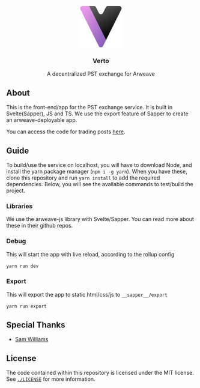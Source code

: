 <p align="center">
  <a href="https://verto.exchange">
    <img src="../static/logo_light.svg" alt="Verto logo (dark version)" width="110">
  </a>

  <h3 align="center">Verto</h3>

  <p align="center">
    A decentralized PST exchange for Arweave
 </p>
</p>

## About

This is the front-end/app for the PST exchange service. It is built in Svelte(Sapper), JS and TS. We use the export feature of Sapper to create an arweave-deployable app.

You can access the code for trading posts [here](https://github.com/useverto/trading-post).

## Guide

To build/use the service on localhost, you will have to download Node, and install the yarn package manager (`npm i -g yarn`). When you have these, clone this repository and run `yarn install` to add the required dependencies. 
Below, you will see the available commands to test/build the project.

### Libraries

We use the arweave-js library with Svelte/Sapper. You can read more about these in their github repos.

### Debug

This will start the app with live reload, according to the rollup config
```sh
yarn run dev
```

### Export

This will export the app to static html/css/js to `__sapper__/export`
```sh
yarn run export
```

## Special Thanks

- [Sam Williams](https://twitter.com/samecwilliams)

## License

The code contained within this repository is licensed under the MIT license.
See [`./LICENSE`](../LICENSE) for more information.